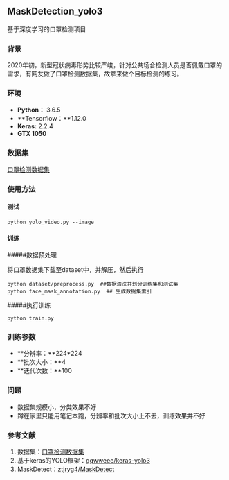 ## MaskDetection_yolo3

基于深度学习的口罩检测项目

### 背景

2020年初，新型冠状病毒形势比较严峻，针对公共场合检测人员是否佩戴口罩的需求，有网友做了口罩检测数据集，故拿来做个目标检测的练习。

### 环境

- **Python：** 3.6.5
- **Tensorflow：**1.12.0
- **Keras:** 2.2.4
- **GTX 1050**

### 数据集

[口罩检测数据集](https://github.com/hikariming/virus-mask-dataset)

### 使用方法

#### 测试

    python yolo_video.py --image

#### 训练

#####数据预处理

将口罩数据集下载至dataset中，并解压，然后执行

    python dataset/preprocess.py  ##数据清洗并划分训练集和测试集
    python face_mask_annotation.py  ## 生成数据集索引


#####执行训练

    python train.py

### 训练参数

- **分辨率：**224*224
- **批次大小：**4
- **迭代次数：**100

### 问题

- 数据集规模小，分类效果不好
- 蹲在家里只能用笔记本跑，分辨率和批次大小上不去，训练效果并不好

### 参考文献

1. 数据集：[口罩检测数据集](https://github.com/hikariming/virus-mask-dataset)
1. 基于keras的YOLO框架：[qqwweee/keras-yolo3](https://github.com/qqwweee/keras-yolo3)
1. MaskDetect：[ztjryg4/MaskDetect](https://github.com/ztjryg4/MaskDetect)



